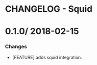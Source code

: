 # CHANGELOG - Squid

0.1.0/ 2018-02-15
==================

### Changes

* [FEATURE] adds squid integration.
